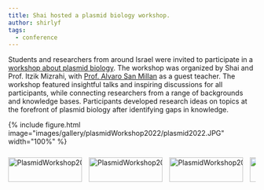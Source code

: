 ```yaml
---
title: Shai hosted a plasmid biology workshop.
author: shirlyf
tags: 
  - conference
---
```


Students and researchers from around Israel were invited to participate in a [workshop about plasmid biology](https://lifewp.bgu.ac.il/wp/plasmid_workshop/). The workshop was organized by Shai and Prof. Itzik Mizrahi, with [Prof. Alvaro San Millan](https://www.pbelab.es/) as a guest teacher. The workshop featured insightful talks and inspiring discussions for all participants, while connecting researchers from a range of backgrounds and knowledge bases. Participants developed research ideas on topics at the forefront of plasmid biology after identifying gaps in knowledge.

{%
  include figure.html
  image="images/gallery/plasmidWorkshop2022/plasmid2022.JPG"
  width="100%"
%}

<div class="scrollable-gallery">
    <div class="thumbnails">
        
<!-- Repeat this block for each image in the set -->

<a href="https://ecomplab.com/images/gallery/plasmidWorkshop2022/plasmid2022_1.JPG" data-lightbox="gallery_PlasmidWorkshop2022" data-title="PlasmidWorkshop2022 - 1">
        <img src="https://ecomplab.com/images/gallery/plasmidWorkshop2022/plasmid2022_1.JPG" alt="PlasmidWorkshop2022" style="width:100%;max-width:150px">
</a>
<a href="https://ecomplab.com/images/gallery/plasmidWorkshop2022/plasmid2022_2.JPG" data-lightbox="gallery_PlasmidWorkshop2022" data-title="PlasmidWorkshop2022 - 2">
        <img src="https://ecomplab.com/images/gallery/plasmidWorkshop2022/plasmid2022_2.JPG" alt="PlasmidWorkshop2022" style="width:100%;max-width:150px">
</a>
<a href="https://ecomplab.com/images/gallery/plasmidWorkshop2022/plasmid2022_3.JPG" data-lightbox="gallery_PlasmidWorkshop2022" data-title="PlasmidWorkshop2022 - 3">
        <img src="https://ecomplab.com/images/gallery/plasmidWorkshop2022/plasmid2022_3.JPG" alt="PlasmidWorkshop2022" style="width:100%;max-width:150px">
</a>
<a href="https://ecomplab.com/images/gallery/plasmidWorkshop2022/plasmid2022_4.JPG" data-lightbox="gallery_PlasmidWorkshop2022" data-title="PlasmidWorkshop2022 - 4">
        <img src="https://ecomplab.com/images/gallery/plasmidWorkshop2022/plasmid2022_4.JPG" alt="PlasmidWorkshop2022" style="width:100%;max-width:150px">
</a>
<a href="https://ecomplab.com/images/gallery/plasmidWorkshop2022/plasmid2022_5.JPG" data-lightbox="gallery_PlasmidWorkshop2022" data-title="PlasmidWorkshop2022 - 5">
        <img src="https://ecomplab.com/images/gallery/plasmidWorkshop2022/plasmid2022_5.JPG" alt="PlasmidWorkshop2022" style="width:100%;max-width:150px">
</a>
<a href="https://ecomplab.com/images/gallery/plasmidWorkshop2022/plasmid2022_6.JPG" data-lightbox="gallery_PlasmidWorkshop2022" data-title="PlasmidWorkshop2022 - 6">
        <img src="https://ecomplab.com/images/gallery/plasmidWorkshop2022/plasmid2022_6.JPG" alt="PlasmidWorkshop2022" style="width:100%;max-width:150px">
</a>
<a href="https://ecomplab.com/images/gallery/plasmidWorkshop2022/plasmid2022_7.JPG" data-lightbox="gallery_PlasmidWorkshop2022" data-title="PlasmidWorkshop2022 - 7">
        <img src="https://ecomplab.com/images/gallery/plasmidWorkshop2022/plasmid2022_7.JPG" alt="PlasmidWorkshop2022" style="width:100%;max-width:150px">
</a>
<a href="https://ecomplab.com/images/gallery/plasmidWorkshop2022/plasmid2022_8.JPG" data-lightbox="gallery_PlasmidWorkshop2022" data-title="PlasmidWorkshop2022 - 8">
        <img src="https://ecomplab.com/images/gallery/plasmidWorkshop2022/plasmid2022_8.JPG" alt="PlasmidWorkshop2022" style="width:100%;max-width:150px">
</a>
<a href="https://ecomplab.com/images/gallery/plasmidWorkshop2022/plasmid2022_9.JPG" data-lightbox="gallery_PlasmidWorkshop2022" data-title="PlasmidWorkshop2022 - 9">
        <img src="https://ecomplab.com/images/gallery/plasmidWorkshop2022/plasmid2022_9.JPG" alt="PlasmidWorkshop2022" style="width:100%;max-width:150px">
</a>
<a href="https://ecomplab.com/images/gallery/plasmidWorkshop2022/plasmid2022_10.JPG" data-lightbox="gallery_PlasmidWorkshop2022" data-title="PlasmidWorkshop2022 - 10">
        <img src="https://ecomplab.com/images/gallery/plasmidWorkshop2022/plasmid2022_10.JPG" alt="PlasmidWorkshop2022" style="width:100%;max-width:150px">
</a>
    </div>
</div>


<!-- Lightbox2 JS and CSS -->
<link href="https://cdnjs.cloudflare.com/ajax/libs/lightbox2/2.11.3/css/lightbox.min.css" rel="stylesheet">
<script src="https://cdnjs.cloudflare.com/ajax/libs/lightbox2/2.11.3/js/lightbox-plus-jquery.min.js"></script>



<!-- Additional CSS for Scrollable Gallery -->
<style>
    .scrollable-gallery {
        overflow-x: auto;
        white-space: nowrap;
        padding: 10px 0;
    }

    .thumbnails a {
        display: inline-block;
        margin-right: 10px;
    }

    .thumbnails img {
        width: 50px;
        height: 50px; /* Adjust the height as needed */
        vertical-align: middle;
    }
</style>
